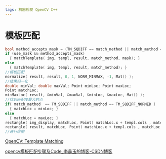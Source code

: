 ```yaml
---
tags: 机器视觉 OpenCV C++
---
```

# 模板匹配

```cpp
bool method_accepts_mask = (TM_SQDIFF == match_method || match_method == TM_CCORR_NORMED);
if (use_mask && method_accepts_mask)
  { matchTemplate( img, templ, result, match_method, mask); }
else
  { matchTemplate( img, templ, result, match_method); }
//模板匹配
normalize( result, result, 0, 1, NORM_MINMAX, -1, Mat() );
//结果归一化
double minVal; double maxVal; Point minLoc; Point maxLoc;
Point matchLoc;
minMaxLoc( result, &minVal, &maxVal, &minLoc, &maxLoc, Mat() );
//找到匹配度最大的点
if( match_method  == TM_SQDIFF || match_method == TM_SQDIFF_NORMED )
  { matchLoc = minLoc; }
else
  { matchLoc = maxLoc; }
rectangle( img_display, matchLoc, Point( matchLoc.x + templ.cols , matchLoc.y + templ.rows ), Scalar::all(0), 2, 8, 0 );
rectangle( result, matchLoc, Point( matchLoc.x + templ.cols , matchLoc.y + templ.rows ), Scalar::all(0), 2, 8, 0 );
//进行绘图
```

[OpenCV: Template Matching](https://docs.opencv.org/4.4.0/de/da9/tutorial_template_matching.html)

[opencv模板匹配步骤及Code_李鑫玉的博客-CSDN博客](https://blog.csdn.net/qq_41007606/article/details/81870607)